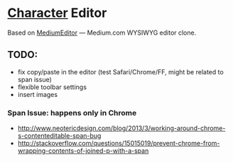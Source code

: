 # [Character](http://github.com/slate-studio/character) Editor

Based on [MediumEditor](https://github.com/daviferreira/medium-editor) — Medium.com WYSIWYG editor clone.

## TODO:
 - fix copy/paste in the editor (test Safari/Chrome/FF, might be related to span issue)
 - flexible toolbar settings
 - insert images

### Span Issue: happens only in Chrome

* http://www.neotericdesign.com/blog/2013/3/working-around-chrome-s-contenteditable-span-bug
* http://stackoverflow.com/questions/15015019/prevent-chrome-from-wrapping-contents-of-joined-p-with-a-span